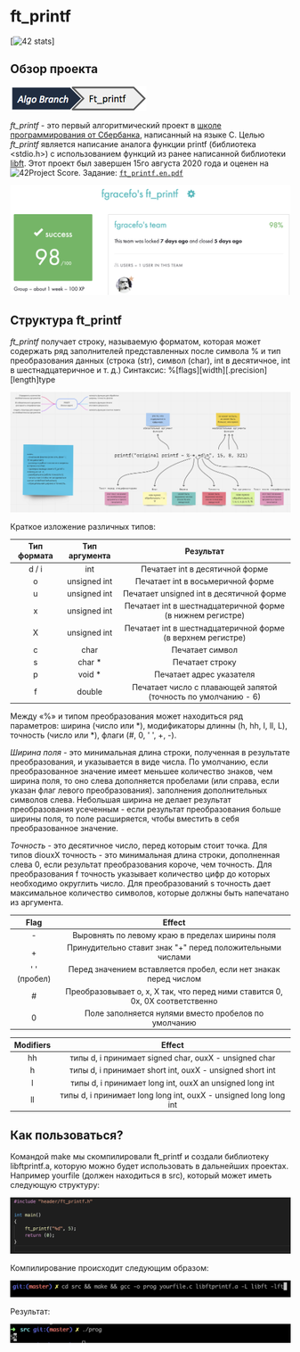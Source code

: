 # ft_printf

[![42 stats](https://badge42.herokuapp.com/api/stats/fgracefo?cursus=42&privacyEmail=true)]

## Обзор проекта

![alt text](https://github.com/eldaroid/pictures/blob/master/ft_printf/printf_algo.png)

*ft_printf* - это первый алгоритмический проект в [школе программирования от Сбербанка](https://21-school.ru/), написанный на языке C. Целью *ft_printf* является написание аналога функции printf (библиотека <stdio.h>) с использованием функций из ранее написанной библиотеки [libft](https://github.com/eldaroid/libft-fgracefo). Этот проект был завершен 15го августа 2020 года и оценен на ![42Project Score](https://badge42.herokuapp.com/api/project/fgracefo/ft_printf). Задание: [`ft_printf.en.pdf`](resources/ft_printf.en.pdf)

![alt text](https://github.com/eldaroid/pictures/blob/master/ft_printf/score_of_printf.png)

## Структура ft_printf

*ft_printf* получает строку, называемую форматом, которая может содержать ряд заполнителей представленных после символа % и тип преобразования данных (строка (str), символ (char), int в десятичное, int в шестнадцатеричное и т. д.) Синтаксис: %[flags][width][.precision][length]type
  
![alt text](https://github.com/eldaroid/pictures/blob/master/ft_printf/structure_of_printf.png)

Краткое изложение различных типов:

|   Тип формата   |   Тип аргумента   |   Результат   |
|:----------:|:----------------:|:------:|
|      d / i |   int  | Печатает int в десятичной форме |
|   o   |   unsigned int   | Печатает int в восьмеричной форме |
|   u   |   unsigned int   | Печатает unsigned int в десятичной форме |
|   x   |   unsigned int   | Печатает int в шестнадцатеричной форме (в нижнем регистре)  |
|   X   |   unsigned int   | Печатает int в шестнадцатеричной форме (в верхнем регистре) |
|   c   |   char   | Печатает символ |
|   s   |   char *   | Печатает строку |
|   p   |   void *   | Печатает адрес указателя |
|   f   |   double   | Печатает число с плавающей запятой (точность по умолчанию - 6) |

Между «%» и типом преобразования может находиться ряд параметров: ширина (число или *), модификаторы длинны (h, hh, l, ll, L), точность (число или *), флаги (#, 0, ' ', +, -).

*Ширина поля* - это минимальная длина строки, полученная в результате преобразования, и указывается в виде числа. По умолчанию, если пpеобpазованное значение имеет меньшее количество знаков, чем шиpина поля, то оно слева дополняется пpобелами (или спpава, если указан флаг левого пpеобpазования). заполнения дополнительных символов слева. Небольшая ширина не делает результат преобразования усеченным - если pезультат пpеобpазования больше шиpины поля, то поле pасшиpяется, чтобы вместить в себя пpеобpазованное значение.

*Точность* - это десятичное число, перед которым стоит точка. Для типов diouxX точность - это минимальная длина строки, дополненная слева 0, если результат преобразования короче, чем точность. Для преобразования f точность указывает количество цифр до которых необходимо округлить число. Для преобразований s точность дает максимальное количество символов, которые должны быть напечатано из аргумента.

| Flag | Effect |
|:----:|:------:|
| - | Выровнять по левому краю в пределах ширины поля |
| + | Принудительно ставит знак "+" перед положительными числами |
| ' ' (пробел) | Перед значением вставляется пробел, если нет знакак перед числом |
| # | Преобразовывает o, x, X так, что перед ними ставится 0, 0x,  0X соответственно |
| 0 | Поле заполняется нулями вместо пробелов по умолчанию |

| Modifiers | Effect |
|:---------:|:------:|
| hh | типы d, i принимает signed char, ouxX - unsigned char |
| h | типы d, i принимает short int, ouxX - unsigned short int |
| l | типы d, i принимает long int, ouxX an unsigned long int |
| ll | типы d, i принимает long long int, ouxX - unsigned long long int |

## Как пользоваться?

Командой make мы скомпилировали ft_printf и создали библиотеку libftprintf.a, которую можно будет использовать в дальнейших проектах. Например yourfile (должен находиться в src), который может иметь следующую структуру: 

![alt text](https://github.com/eldaroid/pictures/blob/master/ft_printf/yourfile.png)

Компилирование происходит следующим образом:

![alt text](https://github.com/eldaroid/pictures/blob/master/ft_printf/compile_printf.png)

Результат:

![alt text](https://github.com/eldaroid/pictures/blob/master/ft_printf/result_of_printf.png)
